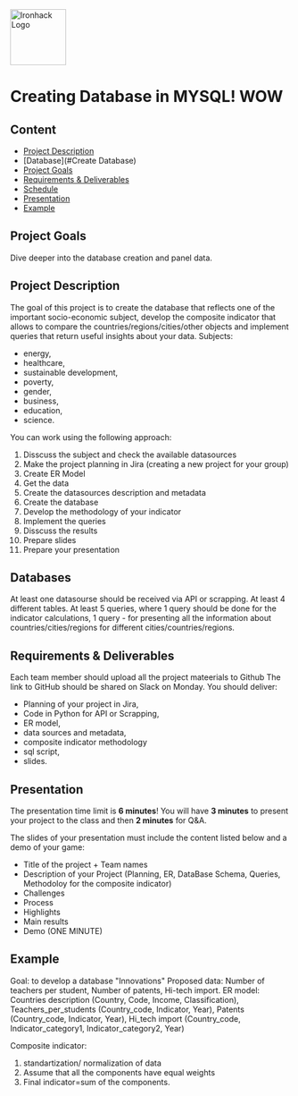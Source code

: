 <img src="https://bit.ly/2VnXWr2" alt="Ironhack Logo" width="100"/>

# Creating Database in MYSQL! WOW

## Content
- [Project Description](#project-description)
- [Database](#Create Database)
- [Project Goals](#project-goals)
- [Requirements & Deliverables](#requirements-&-deliverables)
- [Schedule](#schedule)
- [Presentation](#presentation)
- [Example](#example)


## Project Goals
Dive deeper into the database creation and panel data.


## Project Description
The goal of this project is to create the database that reflects one of the important socio-economic subject, develop the composite indicator that allows to compare the countries/regions/cities/other objects and implement queries that return useful insights about your data.
Subjects:
- energy, 
- healthcare, 
- sustainable development, 
- poverty, 
- gender,
- business, 
- education, 
- science.

You can work using the following approach:
1. Disscuss the subject and check the available datasources
2. Make the project planning in Jira (creating a new project for your group)
3. Create ER Model
4. Get the data
5. Create the datasources description and metadata
6. Create the database
7. Develop the methodology of your indicator
8. Implement the queries
9. Disscuss the results
10. Prepare slides
11. Prepare your presentation

## Databases
At least one datasourse should be received via API or scrapping.
At least 4 different tables.
At least 5 queries, where 1 query should be done for the indicator calculations, 1 query - for presenting all the information about countries/cities/regions for different cities/countries/regions.

## Requirements & Deliverables
Each team member should upload all the project mateerials to Github
The link to GitHub should be shared on Slack on Monday.
You should deliver:
- Planning of your project in Jira, 
- Code in Python for API or Scrapping, 
- ER model,
- data sources and metadata, 
- composite indicator methodology
- sql script,
- slides.


## Presentation
The presentation time limit is **6 minutes**! You will have **3 minutes** to present your project to the class and then **2 minutes** for Q&A. 

The slides of your presentation must include the content listed below and a demo of your game:

* Title of the project + Team names
* Description of your Project  (Planning, ER, DataBase Schema, Queries, Methodoloy for the composite indicator)
* Challenges  
* Process  
* Highlights
* Main results  
* Demo (ONE MINUTE)

## Example
Goal: to develop a database "Innovations"
Proposed data: Number of teachers per student, Number of patents, Hi-tech import.
ER model: Countries description (Country, Code, Income, Classification), Teachers_per_students (Country_code, Indicator, Year), Patents (Country_code, Indicator, Year), Hi_tech import (Country_code, Indicator_category1, Indicator_category2, Year)

Composite indicator: 
1. standartization/ normalization of data
2. Assume that all the components have equal weights
3. Final indicator=sum of the components.




